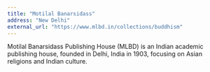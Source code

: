 ```yaml
---
title: "Motilal Banarsidass"
address: "New Delhi"
external_url: "https://www.mlbd.in/collections/buddhism"
---
```


Motilal Banarsidass Publishing House (MLBD) is an Indian academic publishing house, founded in Delhi, India in 1903, focusing on Asian religions and Indian culture.
